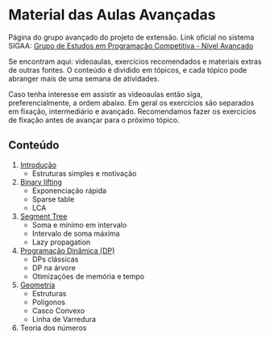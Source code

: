 Material das Aulas Avançadas
====================================

Página do grupo avançado do projeto de extensão. Link oficial no sistema SIGAA: [Grupo de Estudos em Programação Competitiva - Nível Avançado](https://sig.unb.br/sigaa/link/public/extensao/visualizacaoAcaoExtensao/1960)

Se encontram aqui: videoaulas, exercícios recomendados e materiais extras de outras fontes. O conteúdo é dividido em tópicos, e cada tópico pode abranger mais de uma semana de atividades.

Caso tenha interesse em assistir as videoaulas então siga, preferencialmente, a ordem abaixo. Em geral os exercícios são separados em fixação, intermediário e avançado. Recomendamos fazer os exercícios de fixação antes de avançar para o próximo tópico.

## Conteúdo

1. [Introdução](introducao/README.md)
    - Estruturas simples e motivação
1. [Binary lifting](binary-lifting/README.md)
    - Exponenciação rápida
    - Sparse table
    - LCA
1. [Segment Tree](segment-tree/README.md)
    - Soma e mínimo em intervalo
    - Intervalo de soma máxima
    - Lazy propagation
1. [Programação Dinâmica (DP)](programacao-dinamica/README.md)
    - DPs clássicas
    - DP na árvore
    - Otimizações de memória e tempo
1. [Geometria](geometria/README.md)
    - Estruturas
    - Polígonos
    - Casco Convexo
    - Linha de Varredura
1. Teoria dos números
